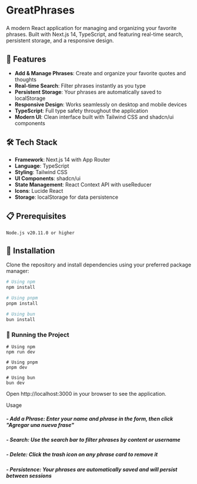 # GreatPhrases

###
A modern React application for managing and organizing your favorite phrases. Built with Next.js 14, TypeScript, and featuring real-time search, persistent storage, and a responsive design.


## 🚀 Features

- **Add & Manage Phrases**: Create and organize your favorite quotes and thoughts
- **Real-time Search**: Filter phrases instantly as you type
- **Persistent Storage**: Your phrases are automatically saved to localStorage
- **Responsive Design**: Works seamlessly on desktop and mobile devices
- **TypeScript**: Full type safety throughout the application
- **Modern UI**: Clean interface built with Tailwind CSS and shadcn/ui components

## 🛠️ Tech Stack

- **Framework**: Next.js 14 with App Router
- **Language**: TypeScript
- **Styling**: Tailwind CSS
- **UI Components**: shadcn/ui
- **State Management**: React Context API with useReducer
- **Icons**: Lucide React
- **Storage**: localStorage for data persistence


## 📋 Prerequisites

````
Node.js v20.11.0 or higher
````

## 🔧 Installation

Clone the repository and install dependencies using your preferred package manager:

```bash
# Using npm
npm install

# Using pnpm
pnpm install

# Using bun
bun install
````

### 🚦 Running the Project

````
# Using npm
npm run dev

# Using pnpm
pnpm dev

# Using bun
bun dev
`````



Open http://localhost:3000 in your browser to see the application.

 Usage

##### - Add a Phrase: Enter your name and phrase in the form, then click "Agregar una nueva frase"
##### - Search: Use the search bar to filter phrases by content or username
##### -  Delete: Click the trash icon on any phrase card to remove it
##### -  Persistence: Your phrases are automatically saved and will persist between sessions



